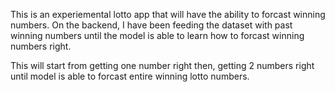 This is an experiemental lotto app that will have the ability to forcast winning numbers. On the backend, I have been feeding the dataset with past winning numbers until the model is able to learn how to forcast winning numbers right.

This will start from getting one number right then, getting 2 numbers right until model is able to forcast entire winning lotto numbers.